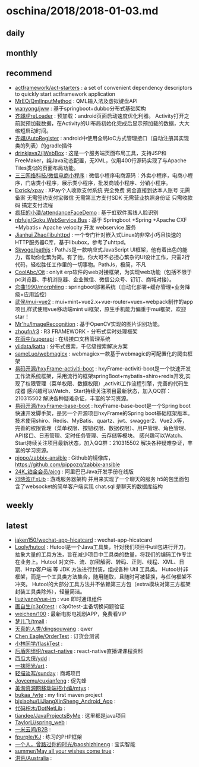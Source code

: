 # oschina/2018/2018-01-03.md



## daily



## monthly



## recommend

- [actframework/act-starters](http://git.oschina.net/actframework/act-starters) : a set of convenient dependency descriptors to quickly start actframework application
- [MrEO/QmlInputMethod](http://git.oschina.net/MrEO/QmlInputMethod) : QML输入法及虚拟键盘API
- [wanyong/jww](http://git.oschina.net/wanhaha555/jww) : 基于springboot+dubbo分布式基础架构
- [齐翊/PreLoader](http://git.oschina.net/luckybilly/PreLoader) : 预加载：android页面启动速度优化利器。 Activity打开之前就预加载数据，在Activity的UI布局初始化完成后显示预加载的数据，大大缩短启动时间。
- [齐翊/AutoRegister](http://git.oschina.net/luckybilly/AutoRegister) : android中使用全局IoC方式管理接口（自动注册其实现类的列表）的gradle插件
- [drinkjava2/jWebBox](http://git.oschina.net/drinkjava2/jWebBox) : 这是一个服务端页面布局工具，支持JSP和FreeMaker，纯Java动态配置，无XML，仅用400行源码实现了与Apache Tiles类似的页面布局功能。
- [三三网络科技/微信电商小程序](http://git.oschina.net/sansanC/wechatApp) : 微信小程序电商源码：外卖小程序，电商小程序，门店类小程序，展示类小程序，批发商城小程序、分销小程序。
- [Exrick/xpay](http://git.oschina.net/Exrick/xpay) : XPay个人收款支付系统 完全免费 资金直接到达本人账号 无需备案 无需签约支付宝微信 无需第三方支付SDK 无需营业执照身份证 只需收款码 搞定支付流程
- [疯狂的小潘/attendanceFaceDemo](http://git.oschina.net/panmingzhi/attendanceFaceDemo) : 基于虹软件离线人脸识别
- [nbfujx/Goku.WebService.Bus](http://git.oschina.net/nbfujx/Goku.WebService.Bus) : 基于 Springboot +Spring +Apache CXF +Mybatis+ Apache velocity 开发 webservice 服务
- [Jianhui Zhao/libuhttpd](http://git.oschina.net/zhaojh329/libuhttpd) : 一个专门针对嵌入式Linux的非常小巧且快速的HTTP服务器C库，基于libubox，参考了uhttpd。
- [Skyogo/pathjs](http://git.oschina.net/skyogo/pathjs) : PathJs是一款响应式JavaScript UI框架，他有着出色的能力，帮助你化繁为简。有了他，你大可不必担心繁杂的UI设计工作，只需2行代码，轻松胜任工作里的一切事物。PathJs，极简，不凡
- [CoolAbc/Oit](http://git.oschina.net/coolabc/Oit) : onlyit erp软件的web对接框架，为实现web功能（包括不限于pc浏览器、手机浏览器、企业微信、微信公众号、钉钉、商城对接）。
- [恋曲1990/morphling](http://git.oschina.net/lianqu1990/morphling) : springboot部署系统（自动化部署+缓存管理+业务降级+应用监控）
- [武侯/mui-vue2](http://git.oschina.net/wuhou123/mui-vue2) : mui+mint+vue2.x+vue-router+vuex+webpack制作的app项目,样式使用vue移动端mint ui框架，原生手机能力偏重于mui框架，欢迎star！
- [Mr'hu/ImageRecognition](http://git.oschina.net/hgflydream/ImageRecognition) : 基于OpenCV实现的图片识别功能。
- [zhoufn/r3](http://git.oschina.net/zhoufn/r3) : R3 FRAMEWORK - 分布式实时处理框架
- [在雨中/superapi](http://git.oschina.net/tianyu1993/superapi-admin) : 在线接口文档管理系统
- [yiidata/katta](http://git.oschina.net/yiidata/katta) : 分布式搜索，千亿级搜索解决方案
- [sameLuo/webmagicx](http://git.oschina.net/luosl/webmagicx) : webmagicx一款基于webmagic的可配置化的爬虫框架
- [易码开源/hxyFrame-activiti-boot](http://git.oschina.net/soEasyCode/hxyFrame-activiti-boot) : hxyFrame-activiti-boot是一个快速开发工作流系统框架，采用流行的框架springBoot+mybatis+shiro+redis开发,实现了权限管理（菜单权限、数据权限）,activiti工作流程引擎，完善的代码生成器 感兴趣可以Watch、Start持续关注项目最新状态，加入QQ群：210315502 解决各种疑难杂证，丰富的学习资源。
- [易码开源/hxyFrame-base-boot](http://git.oschina.net/soEasyCode/hxyFrame-base-boot) : hxyFrame-base-boot是一个Spring boot快速开发脚手架，是另一个开源项目hxyFrame的Spring boot基础框架版本。 技术使用shiro、Redis、MyBatis、quartz、jwt、swagger2、Vue2.x等， 完善的权限管理（菜单权限、按钮权限、数据权限）、用户管理、角色管理、API接口、日志管理、定时任务管理、云存储等模块。 感兴趣可以Watch、Start持续关注项目最新状态，加入QQ群：210315502 解决各种疑难杂证，丰富的学习资源。
- [pippo/zabbix-ansible](http://git.oschina.net/pippozq/zabbix-ansible) : Github的镜像库，https://github.com/pippozq/zabbix-ansible
- [24K_铂金会员/ajcg](http://git.oschina.net/kangroo/ajcg) : 阿里巴巴Java开发手册在线版
- [邓晓波/FxLib](http://git.oschina.net/DengXiaoBo/FxLib) : 游戏服务器架构 并用来实现了一个聊天的服务 h5的包里面包含了websocket的简单客户端实现 chat.sql 是聊天的数据库结构


## weekly



## latest

- [jaken150/wechat-app-hicatcard](http://git.oschina.net/jaken150/wechat-app-hicatcard) : wechat-app-hicatcard
- [Looly/hutool](http://git.oschina.net/loolly/hutool) : Hutool是一个Java工具集，针对我们项目中util包进行开刀，抽象大量的工具方法，旨在减少项目中工具类的数量，将我们的编码工作专注在业务上。Hutool 对文件、流、加密解密、转码、正则、线程、XML、日期、Http客户端 等 JDK 方法进行封装，组成各种 Util 工具类。 Hutool并非框架，而是一个工具类方法集合，随用随取，且随时可被替换，与任何框架不冲突。 Hutool的大部分工具方法并不依赖第三方包（extra模块对第三方框架封装工具类除外），轻量简洁。
- [liuziyang/vue-im](http://git.oschina.net/liuziyangg/vue-im) : vue 即时通讯组件
- [画自生/c3p0test](http://git.oschina.net/ccuu/c3p0test) : c3p0test-主备切换问题验证
- [weichen/100](http://git.oschina.net/wchlyscm/100) : 最新电影电视剧APP，免费看VIP
- [梦儿飞/tmall](http://git.oschina.net/mengerfei/tmall) : 
- [天真的人类/dingsouwang](http://git.oschina.net/RenLuTing/dingsouwang) : qwer
- [Chen Eagle/OrderTest](http://git.oschina.net/eaglehi/OrderTest) : 订货会测试
- [小林同学/flaskTest](http://git.oschina.net/XiaoLinTongXue/flaskTest) : 
- [后盾网组织/react-native](http://git.oschina.net/houdunren/react-native) : react-native直播课课程资料
- [西瓜大侠/ydd](http://git.oschina.net/WatermeLonMan/ydd) : 
- [一抹阳光/art](http://git.oschina.net/dingxue/art) : 
- [轻描淡写/sunday](http://git.oschina.net/abcdexx/sunday) : 商城项目
- [Joycemu/cuxianfeng](http://git.oschina.net/domedea/cuxianfeng) : 促先蜂
- [美淘资源网移动端招小编/mtys](http://git.oschina.net/meitaozyw/mtys) : 
- [bukaa_/wte](http://git.oschina.net/bukaa_/wte) : my first maven project
- [bjxiaohu/LiJiangXinSheng_Android_App](http://git.oschina.net/bjxiaohu/LiJiangXinSheng_Android_App) : 
- [代码积木/DotNetLib](http://git.oschina.net/BuildingBlocks/DotNetLib) : 
- [tiandee/JavaProjectsByMe](http://git.oschina.net/barbosa/JavaProjectsByMe) : 这里都是java项目
- [TaylorLi/spring_web](http://git.oschina.net/TaylorLi/spring_web) : 
- [一米云间/B2B](http://git.oschina.net/YiMiYJ/B2B) : 
- [fpurple/KJ](http://git.oschina.net/fpurple/KJ) : 练习的PHP框架
- [一个人，曾路过你的时光/baoshizhineng](http://git.oschina.net/noneinthesea/baoshizhineng) : 宝实智能
- [summer/May all your wishes come true](http://git.oschina.net/ZK350746702/sdad) : 
- [洪荒/Australia](http://git.oschina.net/uph2/Australia) : 